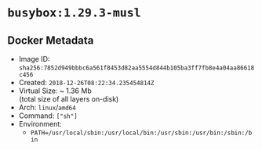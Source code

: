 # `busybox:1.29.3-musl`

## Docker Metadata

- Image ID: `sha256:7852d949bbbc6a561f8453d82aa5554d844b105ba3ff7fb8e4a04aa86618c456`
- Created: `2018-12-26T08:22:34.235454814Z`
- Virtual Size: ~ 1.36 Mb  
  (total size of all layers on-disk)
- Arch: `linux`/`amd64`
- Command: `["sh"]`
- Environment:
  - `PATH=/usr/local/sbin:/usr/local/bin:/usr/sbin:/usr/bin:/sbin:/bin`
